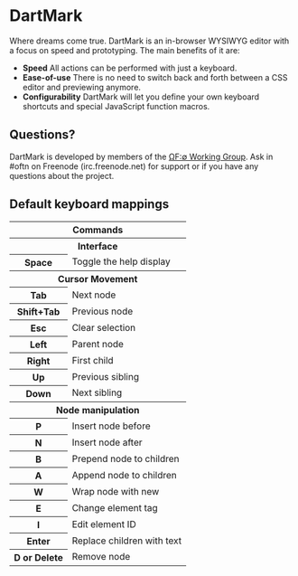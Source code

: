 # DartMark

Where dreams come true. DartMark is an in-browser WYSIWYG editor with a focus on speed and prototyping. The main benefits of it are:

- **Speed** All actions can be performed with just a keyboard.
- **Ease-of-use** There is no need to switch back and forth between a CSS editor and previewing anymore.
- **Configurability** DartMark will let you define your own keyboard shortcuts and special JavaScript function macros.


## Questions?

DartMark is developed by members of the [ΩF:∅ Working Group](http://wg.oftn.org/). Ask in #oftn on Freenode (irc.freenode.net) for support or if you have any questions about the project.


## Default keyboard mappings

<table>
	<tbody>
		<tr>
			<th colspan="2">Commands</th>
		</tr>
		<tr>
			<th colspan="2">Interface</th>
		</tr>
		<tr>
			<th>Space</th>
			<td>Toggle the help display</td>
		</tr>
		<tr>
			<th colspan="2">Cursor Movement</th>
		</tr>
		<tr>
			<th>Tab</th>
			<td>Next node</td>
		</tr>
		<tr>
			<th>Shift+Tab</th>
			<td>Previous node</td>
		</tr>
		<tr>
			<th>Esc</td>
			<td>Clear selection</td>
		</tr>
		<tr>
			<th>Left</td>
			<td>Parent node</td>
		</tr>
		<tr>
			<th>Right</td>
			<td>First child</td>
		</tr>
		<tr>
			<th>Up</td>
			<td>Previous sibling</td>
		</tr>
		<tr>
			<th>Down</td>
			<td>Next sibling</td>
		</tr>
		<tr>
			<th colspan="2">Node manipulation</td>
		</tr>
		<tr>
			<th>P</td>
			<td>Insert node before</td>
		</tr>
		<tr>
			<th>N</td>
			<td>Insert node after</td>
		</tr>
		<tr>
			<th>B</td>
			<td>Prepend node to children</td>
		</tr>
		<tr>
			<th>A</td>
			<td>Append node to children</td>
		</tr>
		<tr>
			<th>W</td>
			<td>Wrap node with new</td>
		</tr>
		<tr>
			<th>E</td>
			<td>Change element tag</td>
		</tr>
		<tr>
			<th>I</td>
			<td>Edit element ID</td>
		</tr>
		<tr>
			<th>Enter</td>
			<td>Replace children with text</td>
		</tr>
		<tr>
			<th>D or Delete</td>
			<td>Remove node</td>
		</tr>
	</tbody>
</table>
